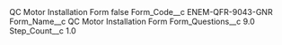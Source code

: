 <?xml version="1.0" encoding="UTF-8"?>
<CustomMetadata xmlns="http://soap.sforce.com/2006/04/metadata" xmlns:xsi="http://www.w3.org/2001/XMLSchema-instance" xmlns:xsd="http://www.w3.org/2001/XMLSchema">
    <label>QC Motor Installation Form</label>
    <protected>false</protected>
    <values>
        <field>Form_Code__c</field>
        <value xsi:type="xsd:string">ENEM-QFR-9043-GNR</value>
    </values>
    <values>
        <field>Form_Name__c</field>
        <value xsi:type="xsd:string">QC Motor Installation Form</value>
    </values>
    <values>
        <field>Form_Questions__c</field>
        <value xsi:type="xsd:double">9.0</value>
    </values>
    <values>
        <field>Step_Count__c</field>
        <value xsi:type="xsd:double">1.0</value>
    </values>
</CustomMetadata>
